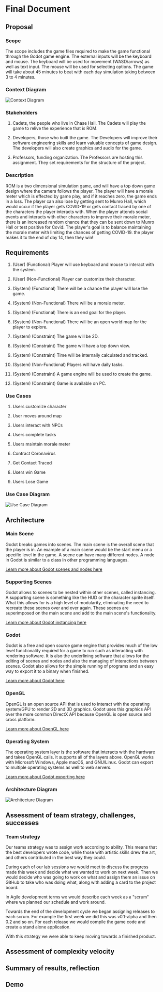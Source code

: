 # Final Document

## Proposal

### Scope

The scope includes the game files required to make the game functional through
the Godot game engine.
The external inputs will be the keyboard and mouse.
The keyboard will be used for movement (WASD/arrows) as well as text input.
The mouse will be used for selecting options.
The game will take about 45 minutes to beat with each day simulation taking
between 3 to 4 minutes.

### Context Diagram

![Context Diagram](https://github.com/macee/final-project-i-m-also-not-in-a-group/blob/main/Planning/Context%20Diagram.png)

### Stakeholders

1. Cadets, the people who live in Chase Hall. The Cadets will play the game to
relive the experience that is ROM.

2. Developers, those who built the game. The Developers will improve their software
engineering skills and learn valuable concepts of game design. The developers will
also create graphics and audio for the game.

3. Professors, funding organization. The Professors are hosting this assignment.
They set requirements for the structure of the project.

### Description

ROM is a two dimensional simulation game, and will have a top down game design
where the camera follows the player. The player will have a morale meter which
is effected by game play, and if it reaches zero, the game ends in a loss. The
player can also lose by getting sent to Munro Hall, which would occur if the
player gets COVID-19 or gets contact traced by one of the characters the player
interacts with. When the player attends social events and interacts with other
characters to improve their morale meter, there is an increased random chance
that they can be sent down to Munro Hall or test positive for Covid. The player's
goal is to balance maintaining the morale meter with limiting the chances of
getting COVID-19. the player makes it to the end of day 14, then they win!

## Requirements

1.  (User) (Functional)
Player will use keyboard and mouse to interact with the system.

2.  (User) (Non-Functional)
Player can customize their character.

3.  (System) (Functional)
There will be a chance the player will lose the game.

4.  (System) (Non-Functional)
There will be a morale meter.

5.  (System) (Functional)
There is an end goal for the player.

6.  (System) (Non-Functional)
There will be an open world map for the player to explore.

7.  (System) (Constraint)
The game will be 2D.

8.  (System) (Constraint)
The game will have a top down view.

9. (System) (Constraint)
Time will be internally calculated and tracked.

10. (System) (Non-Functional)
Players will have daily tasks.

11. (System) (Constraint)
A game engine will be used to create the game.

12. (System) (Constraint)
Game is available on PC.


### Use Cases

1. Users customize character

2. User moves around map

3. Users interact with NPCs

4. Users complete tasks

5. Users maintain morale meter

6. Contract Coronavirus

7. Get Contact Traced

8. Users win Game

9. Users Lose Game

### Use Case Diagram

![Use Case Diagram](https://github.com/macee/final-project-i-m-also-not-in-a-group/blob/main/Planning/Use%20Case%20Diagram.PNG)

## Architecture

### Main Scene

Godot breaks games into scenes. The main scene is the overall scene that the
player is in. An example of a main scene would be the start menu or a specific
level in the game. A scene can have many different nodes. A node in Godot is similar
to a class in other programming languages.

[Learn more about Godot scenes and nodes here](https://docs.godotengine.org/en/stable/getting_started/step_by_step/scenes_and_nodes.html)

### Supporting Scenes

Godot allows to scenes to be nested within other scenes, called instancing.
A supporting scene is something like the HUD or the character sprite itself.
What this allows for is a high level of modularity, eliminating the need to
recreate these scenes over and over again. These scenes are superimposed on the
main scene and add to the main scene's functionality.

[Learn more about Godot instancing here](https://docs.godotengine.org/en/stable/getting_started/step_by_step/instancing.html)

### Godot

Godot is a free and open source game engine that provides much of the low level
functionality required for a game to run such as interacting with rendering software.
It is also the underlining software that allows for the editing of scenes and nodes
and also the managing of interactions between scenes. Godot also allows for the
simple running of programs and an easy way to export it to a binary when finished.

[Learn more about Godot here](https://en.wikipedia.org/wiki/Godot_(game_engine))

### OpenGL

OpenGL is an open source API that is used to interact with the operating system/GPU
to render 2D and 3D graphics. Godot uses this graphics API over the more common
DirectX API because OpenGL is open source and cross platform.

[Learn more about OpenGL here](https://en.wikipedia.org/wiki/OpenGL)

### Operating System

The operating system layer is the software that interacts with the hardware and
takes OpenGL calls. It supports all of the layers above. OpenGL works with
Microsoft Windows, Apple macOS, and GNU/Linux. Godot can export to multiple
operating systems as well to web servers.

[Learn more about Godot exporting here](https://docs.godotengine.org/en/stable/getting_started/step_by_step/exporting.html)

### Architecture Diagram

![Architecture Diagram](https://github.com/macee/final-project-i-m-also-not-in-a-group/blob/main/Planning/Architecture%20Diagram.png)

## Assessment of team strategy, challenges, successes

### Team strategy

Our teams strategy was to assign work according to ability. This means that the
best developers wrote code, while those with artistic skills drew the art, and
others contributed in the best way they could.

During each of our lab sessions we would meet to discuss the progress made this
week and decide what we wanted to work on next week. Then we would decide who
was going to work on what and assign them an issue on GitHub to take who was
doing what, along with adding a card to the project board.

In Agile development terms we would describe each week as a "scrum" where we
planned our schedule and work around.

Towards the end of the development cycle we began assigning releases to each
scrum. For example the first week we did this was v0.1-alpha and then 0.2 and
so on. For each release we would compile the game code and create a stand alone
application.

With this strategy we were able to keep moving towards a finished product.

## Assessment of complexity velocity

## Summary of results, reflection

## Demo
